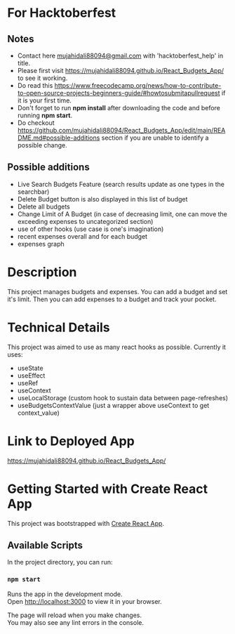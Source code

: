 # For Hacktoberfest
## Notes
* Contact here mujahidali88094@gmail.com with 'hacktoberfest_help' in title.
* Please first visit https://mujahidali88094.github.io/React_Budgets_App/ to see it working.
* Do read this https://www.freecodecamp.org/news/how-to-contribute-to-open-source-projects-beginners-guide/#howtosubmitapullrequest if it is your first time.
* Don't forget to run **npm install** after downloading the code and before running **npm start**.
* Do checkout https://github.com/mujahidali88094/React_Budgets_App/edit/main/README.md#possible-additions section if you are unable to identify a possible change.
## Possible additions
* Live Search Budgets Feature (search results update as one types in the searchbar)
* Delete Budget button is also displayed in this list of budget
* Delete all budgets
* Change Limit of A Budget
   (in case of decreasing limit, one can move the exceeding expenses to uncategorized section)
* use of other hooks (use case is one's imagination)
* recent expenses overall and for each budget
* expenses graph
# Description
This project manages budgets and expenses. You can add a budget and set it's limit. Then you can add expenses to a budget and track your pocket.
# Technical Details
This project was aimed to use as many react hooks as possible.
Currently it uses:
  * useState
  * useEffect
  * useRef
  * useContext
  * useLocalStorage (custom hook to sustain data between page-refreshes)
  * useBudgetsContextValue (just a wrapper above useContext to get context_value)
# Link to Deployed App
https://mujahidali88094.github.io/React_Budgets_App/
# Getting Started with Create React App

This project was bootstrapped with [Create React App](https://github.com/facebook/create-react-app).

## Available Scripts

In the project directory, you can run:

### `npm start`

Runs the app in the development mode.\
Open [http://localhost:3000](http://localhost:3000) to view it in your browser.

The page will reload when you make changes.\
You may also see any lint errors in the console.
